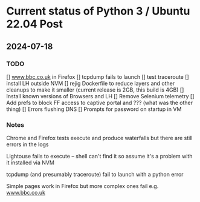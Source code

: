 # Current status of Python 3 / Ubuntu 22.04 Post

## 2024-07-18

### TODO

[] www.bbc.co.uk in Firefox
[] tcpdump fails to launch
[] test traceroute
[] install LH outside NVM
[] rejig Dockerfile to reduce layers and other cleanups to make it smaller (current release is 2GB, this build is 4GB)
[] Install known versions of Browsers and LH
[] Remove Selenium telemetry
[] Add prefs to block FF access to captive portal and ??? (what was the other thing)
[] Errors flushing DNS
[] Prompts for password on startup in VM

### Notes

Chrome and Firefox tests execute and produce waterfalls but there are still errors in the logs

Lightouse fails to execute – shell can't find it so assume it's a problem with it installed via NVM

tcpdump (and presumably traceroute) fail to launch with a python error

Simple pages work in Firefox but more complex ones fail e.g. www.bbc.co.uk

